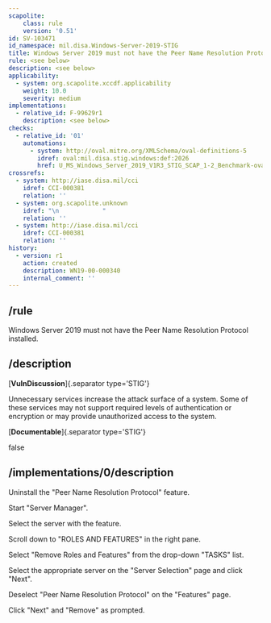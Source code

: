 ```yaml
---
scapolite:
    class: rule
    version: '0.51'
id: SV-103471
id_namespace: mil.disa.Windows-Server-2019-STIG
title: Windows Server 2019 must not have the Peer Name Resolution Protocol installed.
rule: <see below>
description: <see below>
applicability:
  - system: org.scapolite.xccdf.applicability
    weight: 10.0
    severity: medium
implementations:
  - relative_id: F-99629r1
    description: <see below>
checks:
  - relative_id: '01'
    automations:
      - system: http://oval.mitre.org/XMLSchema/oval-definitions-5
        idref: oval:mil.disa.stig.windows:def:2026
        href: U_MS_Windows_Server_2019_V1R3_STIG_SCAP_1-2_Benchmark-oval.xml
crossrefs:
  - system: http://iase.disa.mil/cci
    idref: CCI-000381
    relation: ''
  - system: org.scapolite.unknown
    idref: "\n            "
    relation: ''
  - system: http://iase.disa.mil/cci
    idref: CCI-000381
    relation: ''
history:
  - version: r1
    action: created
    description: WN19-00-000340
    internal_comment: ''
---
```



## /rule

Windows Server 2019 must not have the Peer Name Resolution Protocol installed.

## /description

[**VulnDiscussion**]{.separator type='STIG'}

Unnecessary services increase the attack surface of a system. Some of these services may not support required levels of authentication or encryption or may provide unauthorized access to the system.

[**Documentable**]{.separator type='STIG'}

false

## /implementations/0/description

Uninstall the "Peer Name Resolution Protocol" feature.

Start "Server Manager".

Select the server with the feature.

Scroll down to "ROLES AND FEATURES" in the right pane.

Select "Remove Roles and Features" from the drop-down "TASKS" list.

Select the appropriate server on the "Server Selection" page and click "Next".

Deselect "Peer Name Resolution Protocol" on the "Features" page.

Click "Next" and "Remove" as prompted.

